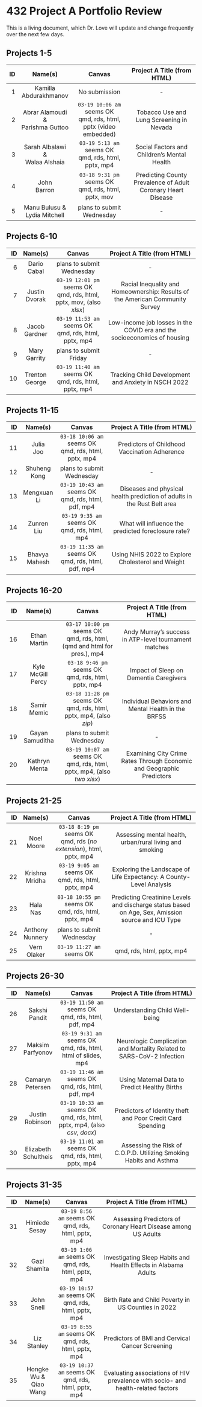 # 432 Project A Portfolio Review

This is a living document, which Dr. Love will update and change frequently over the next few days.

## Projects 1-5

ID | Name(s)            | Canvas           | Project A Title (from HTML)
-: | :--------------: | :----------------: | :-------------------------------------: |
1 | Kamilla <br /> Abdurakhmanov | No submission | -
2 | Abrar Alamoudi & <br /> Parishma Guttoo | `03-19 10:06 am` seems OK <br /> qmd, rds, html, pptx (video embedded) | Tobacco Use and Lung Screening in Nevada
3 | Sarah Albalawi & <br /> Walaa Alshaia | `03-19 5:13 am` seems OK <br /> qmd, rds, html, pptx, mp4 | Social Factors and Children’s Mental Health
4 | John <br /> Barron | `03-18 9:31 pm` seems OK <br /> qmd, rds, html, pptx, mov | Predicting County Prevalence of Adult Coronary Heart Disease
5 | Manu Bulusu & <br /> Lydia Mitchell | plans to submit <br /> Wednesday | -

## Projects 6-10

ID | Name(s)            | Canvas           | Project A Title (from HTML)
-: | :--------------: | :----------------: | :-------------------------------------: |
6 | Dario <br /> Cabal | plans to submit <br /> Wednesday | -
7 | Justin <br /> Dvorak | `03-19 12:01 pm` seems OK <br /> qmd, rds, html, pptx, mov, (also *xlsx*) | Racial Inequality and Homeownership: Results of the American Community Survey
8 | Jacob <br /> Gardner | `03-19 11:53 am` seems OK <br /> qmd, rds, html, pptx, mp4 | Low-income job losses in the COVID era and the socioeconomics of housing
9 | Mary <br /> Garrity | plans to submit <br /> Friday | -
10 | Trenton <br /> George | `03-19 11:40 am` seems OK <br /> qmd, rds, html, pptx, mp4 | Tracking Child Development and Anxiety in NSCH 2022

## Projects 11-15

ID | Name(s)            | Canvas           | Project A Title (from HTML)
-: | :--------------: | :----------------: | :-------------------------------------: |
11 | Julia <br /> Joo | `03-18 10:06 am` seems OK <br /> qmd, rds, html, pptx, mp4 | Predictors of Childhood Vaccination Adherence
12 | Shuheng <br /> Kong | plans to submit <br /> Wednesday | -
13 | Mengxuan <br /> Li | `03-19 10:43 am` seems OK <br /> qmd, rds, html, pdf, mp4 | Diseases and physical health prediction of adults in the Rust Belt area
14 | Zunren <br /> Liu | `03-19 9:35 am` seems OK <br /> qmd, rds, html, mp4 | What will influence the predicted foreclosure rate?
15 | Bhavya <br /> Mahesh | `03-19 11:35 am` seems OK <br /> qmd, rds, html, pdf, mp4 | Using NHIS 2022 to Explore Cholesterol and Weight

## Projects 16-20

ID | Name(s)            | Canvas           | Project A Title (from HTML)
-: | :--------------: | :----------------: | :-------------------------------------: |
16 | Ethan <br /> Martin | `03-17 10:00 pm` seems OK <br /> qmd, rds, html, (qmd and html for pres.), mp4 | Andy Murray’s success in ATP-level tournament matches
17 | Kyle <br /> McGill Percy | `03-18 9:46 pm` seems OK <br /> qmd, rds, html, pptx, mp4 | Impact of Sleep on Dementia Caregivers
18 | Samir <br /> Memic | `03-18 11:28 pm` seems OK <br /> qmd, rds, html, pptx, mp4, (also *zip*) | Individual Behaviors and Mental Health in the BRFSS
19 | Gayan <br /> Samuditha | plans to submit <br /> Wednesday | -
20 | Kathryn <br /> Menta | `03-19 10:07 am` seems OK <br /> qmd, rds, html, pptx, mp4, (also *two xlsx*) | Examining City Crime Rates Through Economic and Geographic Predictors

## Projects 21-25

ID | Name(s)            | Canvas           | Project A Title (from HTML)
-: | :--------------: | :----------------: | :-------------------------------------: |
21 | Noel <br /> Moore | `03-18 8:19 pm` seems OK <br /> qmd, rds (*no extension*), html, pptx, mp4 | Assessing mental health, urban/rural living and smoking
22 | Krishna <br /> Mridha | `03-19 9:05 am` seems OK <br /> qmd, rds, html, pptx, mp4 | Exploring the Landscape of Life Expectancy: A County-Level Analysis
23 | Hala <br /> Nas | `03-18 10:55 pm` seems OK <br /> qmd, rds, html, pptx, mp4 | Predicting Creatinine Levels and discharge status based on Age, Sex, Amission source and ICU Type
24 | Anthony <br /> Nunnery | plans to submit <br /> Wednesday | -
25 | Vern <br /> Olaker | `03-19 11:27 am` seems OK | qmd, rds, html, pptx, mp4 | Investigating Content and TV-Based Predictors and Outcomes for Scooby-Doo Episodes

## Projects 26-30

ID | Name(s)            | Canvas           | Project A Title (from HTML)
-: | :--------------: | :----------------: | :-------------------------------------: |
26 | Sakshi <br /> Pandit | `03-19 11:50 am` seems OK <br /> qmd, rds, html, pdf, mp4 | Understanding Child Well-being
27 | Maksim <br /> Parfyonov | `03-19 9:31 am` seems OK <br /> qmd, rds, html, html of slides, mp4 | Neurologic Complication and Mortality Related to SARS-CoV-2 Infection
28 | Camaryn <br /> Petersen | `03-19 11:46 am` seems OK <br /> qmd, rds, html, pdf, mp4 | Using Maternal Data to Predict Healthy Births
29 | Justin <br /> Robinson | `03-19 10:33 am` seems OK <br /> qmd, rds, html, pptx, mp4, (also *csv, docx*) | Predictors of Identity theft and Poor Credit Card Spending
30 | Elizabeth <br /> Schultheis | `03-19 11:01 am` seems OK <br /> qmd, rds, html, pptx, mp4 | Assessing the Risk of C.O.P.D. Utilizing Smoking Habits and Asthma

## Projects 31-35

ID | Name(s)            | Canvas           | Project A Title (from HTML)
-: | :--------------: | :----------------: | :-------------------------------------: |
31 | Himiede <br /> Sesay | `03-19 8:56 am` seems OK <br /> qmd, rds, html, pptx, mp4 | Assessing Predictors of Coronary Heart Disease among US Adults
32 | Gazi <br /> Shamita | `03-19 1:06 am` seems OK <br /> qmd, rds, html, pptx, mp4 | Investigating Sleep Habits and Health Effects in Alabama Adults
33 | John <br /> Snell | `03-19 10:57 am` seems OK <br /> qmd, rds, html, pptx, mp4 | Birth Rate and Child Poverty in US Counties in 2022
34 | Liz <br /> Stanley | `03-19 8:55 am` seems OK <br /> qmd, rds, html, pptx, mp4 | Predictors of BMI and Cervical Cancer Screening
35 | Hongke Wu & <br /> Qiao Wang | `03-19 10:37 am` seems OK <br /> qmd, rds, html, pptx, mp4 | Evaluating associations of HIV prevalence with socio- and health-related factors


